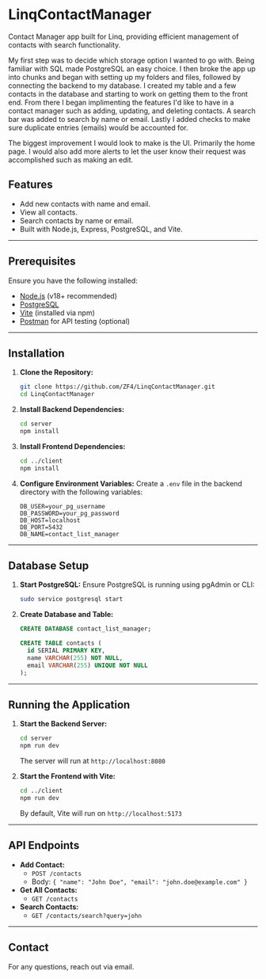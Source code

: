 # LinqContactManager

Contact Manager app built for Linq, providing efficient management of contacts with search functionality.

My first step was to decide which storage option I wanted to go with. Being familiar with SQL made PostgreSQL an easy choice.
I then broke the app up into chunks and began with setting up my folders and files, followed by connecting the backend to my database.
I created my table and a few contacts in the database and starting to work on getting them to the front end.
From there I began implimenting the features I'd like to have in a contact manager such as adding, updating, and deleting contacts.
A search bar was added to search by name or email.
Lastly I added checks to make sure duplicate entries (emails) would be accounted for.

The biggest improvement I would look to make is the UI. Primarily the home page.
I would also add more alerts to let the user know their request was accomplished such as making an edit.

## Features
- Add new contacts with name and email.
- View all contacts.
- Search contacts by name or email.
- Built with Node.js, Express, PostgreSQL, and Vite.

---

## Prerequisites
Ensure you have the following installed:
- [Node.js](https://nodejs.org/) (v18+ recommended)
- [PostgreSQL](https://www.postgresql.org/)
- [Vite](https://vitejs.dev/) (installed via npm)
- [Postman](https://www.postman.com/downloads/) for API testing (optional)

---

## Installation

1. **Clone the Repository:**
    ```bash
    git clone https://github.com/ZF4/LinqContactManager.git
    cd LinqContactManager
    ```

2. **Install Backend Dependencies:**
    ```bash
    cd server
    npm install
    ```

3. **Install Frontend Dependencies:**
    ```bash
    cd ../client
    npm install
    ```

4. **Configure Environment Variables:**
    Create a `.env` file in the backend directory with the following variables:
    ```env
    DB_USER=your_pg_username
    DB_PASSWORD=your_pg_password
    DB_HOST=localhost
    DB_PORT=5432
    DB_NAME=contact_list_manager
    ```

---

## Database Setup

1. **Start PostgreSQL:**
    Ensure PostgreSQL is running using pgAdmin or CLI:
    ```bash
    sudo service postgresql start
    ```

2. **Create Database and Table:**
    ```sql
    CREATE DATABASE contact_list_manager;
    
    CREATE TABLE contacts (
      id SERIAL PRIMARY KEY,
      name VARCHAR(255) NOT NULL,
      email VARCHAR(255) UNIQUE NOT NULL
    );
    ```

---

## Running the Application

1. **Start the Backend Server:**
    ```bash
    cd server
    npm run dev
    ```
    The server will run at `http://localhost:8080`

2. **Start the Frontend with Vite:**
    ```bash
    cd ../client
    npm run dev
    ```
    By default, Vite will run on `http://localhost:5173`

---

## API Endpoints

- **Add Contact:**
  - `POST /contacts`
  - Body: `{ "name": "John Doe", "email": "john.doe@example.com" }`
- **Get All Contacts:**
  - `GET /contacts`
- **Search Contacts:**
  - `GET /contacts/search?query=john`

---

## Contact
For any questions, reach out via email.

